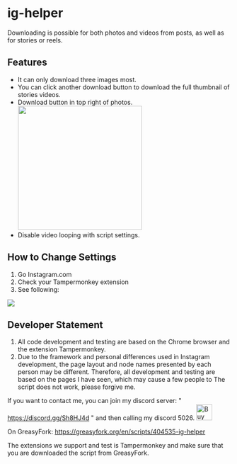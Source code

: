 # ig-helper
Downloading is possible for both photos and videos from posts, as well as for stories or reels.
## Features
- It can only download three images most.
- You can click another download button to download the full thumbnail of stories videos.
- Download button in top right of photos.<br><img src="https://i.imgur.com/hx1mPxA.png" width="280" />
- Disable video looping with script settings.

## How to Change Settings
1. Go Instagram.com
2. Check your Tampermonkey extension
3. See following:
<img src="https://cdn.discordapp.com/attachments/631735793961926656/1172091063603826748/ITNR.gif" />

## Developer Statement
1. All code development and testing are based on the Chrome browser and the extension Tampermonkey.
2. Due to the framework and personal differences used in Instagram development, the page layout and node names presented by each person may be different. Therefore, all development and testing are based on the pages I have seen, which may cause a few people to The script does not work, please forgive me.

If you want to contact me, you can join my discord server: " https://discord.gg/Sh8HJ4d " and then calling my discord 5026.
<a href='https://ko-fi.com/F1F1J6VZH' target='_blank'><img height='36' style='border:0px;height:36px;' src='https://storage.ko-fi.com/cdn/kofi3.png?v=3' border='0' alt='Buy Me a Coffee at ko-fi.com' /></a>

On GreasyFork: https://greasyfork.org/en/scripts/404535-ig-helper

The extensions we support and test is Tampermonkey and make sure that you are downloaded the script from GreasyFork.
